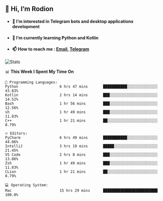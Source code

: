 ## 👋 Hi, I’m Rodion
- #### 👀 I’m interested in Telegram bots and desktop applications development
- #### 🌱 I’m currently learning Python and Kotlin
- #### 📫 How to reach me : [Email](mailto:me@lavn.ml), [Telegram](https://t.me/fast_geek)

![Stats](https://github-readme-stats.vercel.app/api?username=fast-geek&show_icons=true&theme=react&hide=issues&count_private=true&layout=compact)


<!--START_SECTION:waka-->
📊 **This Week I Spent My Time On** 

```text
💬 Programming Languages: 
Python                   6 hrs 47 mins       ███████████░░░░░░░░░░░░░░   43.83% 
Kotlin                   2 hrs 14 mins       ███░░░░░░░░░░░░░░░░░░░░░░   14.52% 
Bash                     1 hr 56 mins        ███░░░░░░░░░░░░░░░░░░░░░░   12.56% 
sh                       1 hr 49 mins        ███░░░░░░░░░░░░░░░░░░░░░░   11.83% 
C++                      1 hr 21 mins        ██░░░░░░░░░░░░░░░░░░░░░░░   8.79%

🔥 Editors: 
PyCharm                  6 hrs 49 mins       ███████████░░░░░░░░░░░░░░   44.06% 
IntelliJ                 3 hrs 19 mins       █████░░░░░░░░░░░░░░░░░░░░   21.45% 
VS Code                  2 hrs 8 mins        ███░░░░░░░░░░░░░░░░░░░░░░   13.86% 
Zsh                      1 hr 49 mins        ███░░░░░░░░░░░░░░░░░░░░░░   11.83% 
CLion                    1 hr 21 mins        ██░░░░░░░░░░░░░░░░░░░░░░░   8.79%

💻 Operating System: 
Mac                      15 hrs 29 mins      █████████████████████████   100.0%

```


<!--END_SECTION:waka-->
